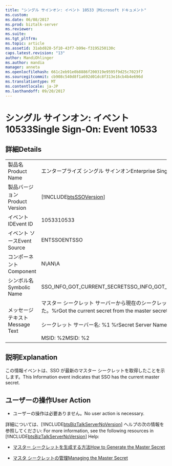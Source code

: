 ```yaml
---
title: "シングル サインオン: イベント 10533 |Microsoft ドキュメント"
ms.custom: 
ms.date: 06/08/2017
ms.prod: biztalk-server
ms.reviewer: 
ms.suite: 
ms.tgt_pltfrm: 
ms.topic: article
ms.assetid: 31abd828-5f10-43f7-b99e-f3195250130c
caps.latest.revision: "13"
author: MandiOhlinger
ms.author: mandia
manager: anneta
ms.openlocfilehash: 661c2eb91e0b8886f200319e9595f9d25c7023f7
ms.sourcegitcommit: cb908c540d8f1a692d01dc8f313e16cb4b4e696d
ms.translationtype: MT
ms.contentlocale: ja-JP
ms.lasthandoff: 09/20/2017
---
```

# <a name="single-sign-on-event-10533"></a><span data-ttu-id="c5e0b-102">シングル サインオン: イベント 10533</span><span class="sxs-lookup"><span data-stu-id="c5e0b-102">Single Sign-On: Event 10533</span></span>
## <a name="details"></a><span data-ttu-id="c5e0b-103">詳細</span><span class="sxs-lookup"><span data-stu-id="c5e0b-103">Details</span></span>  
  
|||  
|-|-|  
|<span data-ttu-id="c5e0b-104">製品名</span><span class="sxs-lookup"><span data-stu-id="c5e0b-104">Product Name</span></span>|<span data-ttu-id="c5e0b-105">エンタープライズ シングル サインオン</span><span class="sxs-lookup"><span data-stu-id="c5e0b-105">Enterprise Single Sign-On</span></span>|  
|<span data-ttu-id="c5e0b-106">製品バージョン</span><span class="sxs-lookup"><span data-stu-id="c5e0b-106">Product Version</span></span>|[!INCLUDE[btsSSOVersion](../includes/btsssoversion-md.md)]|  
|<span data-ttu-id="c5e0b-107">イベント ID</span><span class="sxs-lookup"><span data-stu-id="c5e0b-107">Event ID</span></span>|<span data-ttu-id="c5e0b-108">10533</span><span class="sxs-lookup"><span data-stu-id="c5e0b-108">10533</span></span>|  
|<span data-ttu-id="c5e0b-109">イベント ソース</span><span class="sxs-lookup"><span data-stu-id="c5e0b-109">Event Source</span></span>|<span data-ttu-id="c5e0b-110">ENTSSO</span><span class="sxs-lookup"><span data-stu-id="c5e0b-110">ENTSSO</span></span>|  
|<span data-ttu-id="c5e0b-111">コンポーネント</span><span class="sxs-lookup"><span data-stu-id="c5e0b-111">Component</span></span>|<span data-ttu-id="c5e0b-112">N\A</span><span class="sxs-lookup"><span data-stu-id="c5e0b-112">N\A</span></span>|  
|<span data-ttu-id="c5e0b-113">シンボル名</span><span class="sxs-lookup"><span data-stu-id="c5e0b-113">Symbolic Name</span></span>|<span data-ttu-id="c5e0b-114">SSO_INFO_GOT_CURRENT_SECRET</span><span class="sxs-lookup"><span data-stu-id="c5e0b-114">SSO_INFO_GOT_CURRENT_SECRET</span></span>|  
|<span data-ttu-id="c5e0b-115">メッセージ テキスト</span><span class="sxs-lookup"><span data-stu-id="c5e0b-115">Message Text</span></span>|<span data-ttu-id="c5e0b-116">マスター シークレット サーバーから現在のシークレットを取得しました。%r</span><span class="sxs-lookup"><span data-stu-id="c5e0b-116">Got the current secret from the master secret server.%r</span></span><br /><br /> <span data-ttu-id="c5e0b-117">シークレット サーバー名: %1 %r</span><span class="sxs-lookup"><span data-stu-id="c5e0b-117">Secret Server Name: %1%r</span></span><br /><br /> <span data-ttu-id="c5e0b-118">MSID: %2</span><span class="sxs-lookup"><span data-stu-id="c5e0b-118">MSID: %2</span></span>|  
  
## <a name="explanation"></a><span data-ttu-id="c5e0b-119">説明</span><span class="sxs-lookup"><span data-stu-id="c5e0b-119">Explanation</span></span>  
 <span data-ttu-id="c5e0b-120">この情報イベントは、SSO が最新のマスター シークレットを取得したことを示します。</span><span class="sxs-lookup"><span data-stu-id="c5e0b-120">This Information event indicates that SSO has the current master secret.</span></span>  
  
## <a name="user-action"></a><span data-ttu-id="c5e0b-121">ユーザーの操作</span><span class="sxs-lookup"><span data-stu-id="c5e0b-121">User Action</span></span>  
  
-   <span data-ttu-id="c5e0b-122">ユーザーの操作は必要ありません。</span><span class="sxs-lookup"><span data-stu-id="c5e0b-122">No user action is necessary.</span></span>  
  
 <span data-ttu-id="c5e0b-123">詳細については、[!INCLUDE[btsBizTalkServerNoVersion](../includes/btsbiztalkservernoversion-md.md)] ヘルプの次の情報を参照してください: </span><span class="sxs-lookup"><span data-stu-id="c5e0b-123">For more information, see the following resources in [!INCLUDE[btsBizTalkServerNoVersion](../includes/btsbiztalkservernoversion-md.md)] Help:</span></span>  
  
-   [<span data-ttu-id="c5e0b-124">マスター シークレットを生成する方法</span><span class="sxs-lookup"><span data-stu-id="c5e0b-124">How to Generate the Master Secret</span></span>](../core/how-to-generate-the-master-secret.md)  
  
-   [<span data-ttu-id="c5e0b-125">マスタ シークレットの管理</span><span class="sxs-lookup"><span data-stu-id="c5e0b-125">Managing the Master Secret</span></span>](../core/managing-the-master-secret.md)